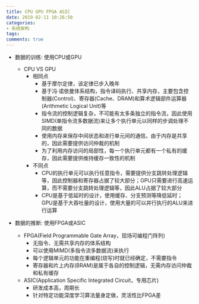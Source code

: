 ```yaml
---
title: CPU GPU FPGA ASIC
date: 2019-02-11 10:26:50
categories: 
- 系统架构
tags: 
comments: true
---
```


- 数据的训练: 使用CPU或GPU
  - CPU VS GPU
    - 相同点
      - 基于摩尔定律，该定律已步入晚年
      - 基于冯·诺依曼体系结构，指令译码执行、共享内存，主要包含控制器(Control)、寄存器(Cache、DRAM)和算术逻辑部件运算器(Arithmetic Logical Unit)等
      - 指令流的控制逻辑复杂，不可能有太多条独立的指令流，因此使用SIMD(单指令流多数据流)来让多个执行单元以同样的步调处理不同的数据
      - 使用内存来保存中间状态和进行单元间的通信，由于内存是共享的，因此需要提供访问仲裁的机制
      - 为了利用内存访问的局部性，每一个执行单元都有一个私有的缓存，因此需要提供维持缓存一致性的机制
    - 不同点
      - CPU的执行单元可以执行任意指令，需要提供分支跳转处理逻辑等，因此控制器和寄存器占据了较大部分；GPU只需要进行高速运算，而不需要分支跳转处理逻辑等，因此ALU占据了较大部分
      - CPU是基于低延时的设计，使用缓存、分支预测等降低延时；GPU是基于大吞吐量的设计，使用大量的可以并行执行的ALU来进行运算

- 数据的推断: 使用FPGA或ASIC
  - FPGA(Field Programmable Gate Array，现场可编程门阵列)
    - 无指令、无需共享内存的体系结构
    - 可以使用MIMD(多指令流多数据流)来执行
    - 每个逻辑单元的功能在重编程(烧写)时就已经确定，不需要指令
    - 寄存器和片上内存(BRAM)是属于各自的控制逻辑，无需内存访问仲裁和私有缓存
  - ASIC(Application Specific Integrated Circuit，专用芯片)
    - 研发成本高，周期长
    - 针对特定功能深度学习算法量身定做，灵活性比FPGA差